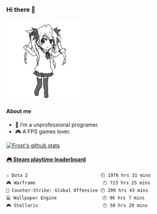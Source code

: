 ### Hi there 👋
<img src="https://github.com/First-frost/First-frost/blob/main/dance.gif" width="200">

#### About me
- 🤔 I’m a unprofessional programer.
- 🎮 A FPS games lover.

<!--
**First-frost/First-frost** is a ✨ _special_ ✨ repository because its `README.md` (this file) appears on your GitHub profile.

Here are some ideas to get you started:

- 🔭 I’m currently working on ...
- 🌱 I’m currently learning ...
- 👯 I’m looking to collaborate on ...
- 💬 Ask me about ...
- 📫 How to reach me: ...
- 😄 Pronouns: ...
- ⚡ Fun fact: ...
-->

[![Frost's github stats](https://github-readme-stats.vercel.app/api?username=First-frost)](https://github.com/anuraghazra/github-readme-stats)


 <!-- steam-box start -->
#### <a href="https://gist.github.com/6e7ccf4346147a72f0da789476bb5031" target="_blank">🎮 Steam playtime leaderboard</a>
```text
⚔️ Dota 2                           🕘 1976 hrs 31 mins
🎮 Warframe                         🕘 723 hrs 15 mins
🔫 Counter-Strike: Global Offensive 🕘 209 hrs 43 mins
💻 Wallpaper Engine                 🕘 96 hrs 7 mins
🎮 Stellaris                        🕘 50 hrs 29 mins
```
<!-- Powered by https://github.com/YouEclipse/steam-box . -->
<!-- steam-box end -->
